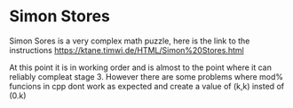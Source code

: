 # Simon Stores

Simon Sores is a very complex math puzzle, here is the link to the instructions
<https://ktane.timwi.de/HTML/Simon%20Stores.html>

At this point it is in working order and is almost to the point where it can reliably compleat stage 3.
However there are some problems where mod% funcions in cpp dont work as expected and create a value of 
(k,k) insted of (0.k) 
